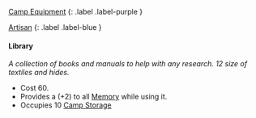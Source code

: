 [Camp Equipment](Game/Assets#Camp%20Equipment)
{: .label .label-purple }

[Artisan](Game/Designing-Armour#Artisan)
{: .label .label-blue }

#### Library
*A collection of books and manuals to help with any research. 12 size of textiles and hides.*

* Cost 60.
* Provides a (+2) to all [Memory](Game/Core/Intelligence#Memory) while using it.
* Occupies 10 [Camp Storage](Game/Storage#Camp%20Storage)
